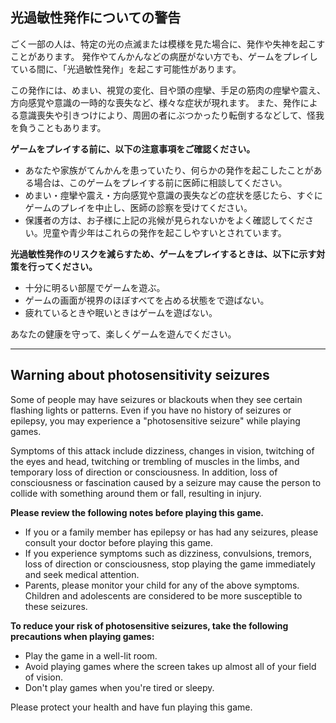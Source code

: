 ## 光過敏性発作についての警告

ごく一部の人は、特定の光の点滅または模様を見た場合に、発作や失神を起こすことがあります。
発作やてんかんなどの病歴がない方でも、ゲームをプレイしている間に、「光過敏性発作」を起こす可能性があります。

この発作には、めまい、視覚の変化、目や頭の痙攣、手足の筋肉の痙攣や震え、方向感覚や意識の一時的な喪失など、様々な症状が現れます。
また、発作による意識喪失や引きつけにより、周囲の者にぶつかったり転倒するなどして、怪我を負うこともあります。

**ゲームをプレイする前に、以下の注意事項をご確認ください。**

- あなたや家族がてんかんを患っていたり、何らかの発作を起こしたことがある場合は、このゲームをプレイする前に医師に相談してください。
- めまい・痙攣や震え・方向感覚や意識の喪失などの症状を感じたら、すぐにゲームのプレイを中止し、医師の診察を受けてください。
- 保護者の方は、お子様に上記の兆候が見られないかをよく確認してください。児童や青少年はこれらの発作を起こしやすいとされています。

**光過敏性発作のリスクを減らすため、ゲームをプレイするときは、以下に示す対策を行ってください。**

- 十分に明るい部屋でゲームを遊ぶ。
- ゲームの画面が視界のほぼすべてを占める状態をで遊ばない。
- 疲れているときや眠いときはゲームを遊ばない。

あなたの健康を守って、楽しくゲームを遊んでください。

---

## Warning about photosensitivity seizures

Some of people may have seizures or blackouts when they see certain flashing lights or patterns.
Even if you have no history of seizures or epilepsy, you may experience a "photosensitive seizure" while playing games.

Symptoms of this attack include dizziness, changes in vision, twitching of the eyes and head, twitching or trembling of muscles in the limbs, and temporary loss of direction or consciousness.
In addition, loss of consciousness or fascination caused by a seizure may cause the person to collide with something around them or fall, resulting in injury.

**Please review the following notes before playing this game.**

- If you or a family member has epilepsy or has had any seizures, please consult your doctor before playing this game.
- If you experience symptoms such as dizziness, convulsions, tremors, loss of direction or consciousness, stop playing the game immediately and seek medical attention.
- Parents, please monitor your child for any of the above symptoms. Children and adolescents are considered to be more susceptible to these seizures.

**To reduce your risk of photosensitive seizures, take the following precautions when playing games:**

- Play the game in a well-lit room.
- Avoid playing games where the screen takes up almost all of your field of vision.
- Don't play games when you're tired or sleepy.

Please protect your health and have fun playing this game.
